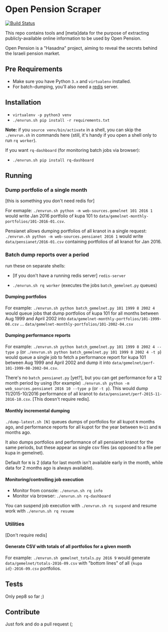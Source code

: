 # Open Pension Scraper

[![Build Status][travis-image]][travis-url]

This repo contains tools and [meta]data for the purpose of extracting publicly-available
online information to be used by Open Pension.

Open Pension is a "Hasadna" project, aiming to reveal the secrets behind the Israeli pension market.

## Pre Requirements

* Make sure you have Python `3.x` and `virtualenv` installed.
* For batch-dumping, you'll also need a [redis](http://redis.io/) server.

## Installation

* `virtualenv -p python3 venv`
* `./envrun.sh pip install -r requirements.txt`

**Note:** if you `source venv/bin/activate` in a shell,
you can skip the `./envrun.sh` in commands here
(still, it's handy if you open a shell only to run `rq worker`).

If you want `rq-dashboard` (for monitoring batch jobs via browser):

* `./envrun.sh pip install rq-dashboard`

## Running

### Dump portfolio of a single month

[this is something you don't need redis for]

For exmaple: `./envrun.sh python -m web-sources.gemelnet 101 2016 1`
would write Jan 2016 portfolio of kupa 101 to `data/gemelnet-monthly-portfolios/101-2016-01.csv`.

Pensianet allows dumping portfolios of all kranot in a single request: 
`./envrun.sh python -m web-sources.pensianet 2016 1` would write `data/pensianet/2016-01.csv`
containing portfolios of all kranot for Jan 2016.

### Batch dump reports over a period

run these on separate shells:

* [If you don't have a running redis server] `redis-server`

* `./envrun.sh rq worker` (executes the jobs `batch_gemelnet.py` queues)

#### Dumping portfolios

For example: `./envrun.sh python batch_gemelnet.py 101 1999 8 2002 4`
would queue jobs that dump portfolios of kupa 101 for all months between
Aug 1999 and April 2002 into `data/gemelnet-monthly-portfolios/101-1999-08.csv` ... `data/gemelnet-monthly-portfolios/101-2002-04.csv`

#### Dumping performance reports

For example:
`./envrun.sh python batch_gemelnet.py 101 1999 8 2002 4 --type p`
(or `./envrun.sh python batch_gemelnet.py 101 1999 8 2002 4 -t p`)
would queue a single job to fetch a performance report for kupa 101 between Aug
1999 and April 2002 and dump it
into `data/gemelnet/perf-101-1999-08-2002-04.csv`.

There's no `batch_pensianet.py` [yet?], but you can get performance for a 12 month period
by using (for example) `./envrun.sh python -m web_sources.pensianet 2016 10 --type p` (or `-t p`).
This would dump 11/2015-10/2016 performance of all kranot to `data/pensianet/perf-2015-11-2016-10.csv`.
[This doesn't require redis].

#### Monthly incremental dumping

`./dump-latest.sh [N]` queues dumps of portfolios for all kupot `N` months ago,
and performance reports for all kupot for the year between `N+11` and `N` months ago.

It also dumps portfolios and performance of all pensianet kranot for the same periods,
but these appear as single csv files (as opposed to a file per kupa in gemelnet).

Default for `N` is 2 (data for last month isn't available early in the month,
while data for 2 months ago is always available).


#### Monitoring/controlling job execution

* Monitor from console: `./envrun.sh rq info`
* Monitor via browser: `./envrun.sh rq-dashboard`

You can suspend job execution with `./envrun.sh rq suspend`
and resume work with `./envrun.sh rq resume`

### Utilities

[Don't require redis]

#### Generate CSV with totals of all portfolios for a given month

For example:
`./envrun.sh gemelnet_totals.py 2016 9` would generate `data/gemelnet/totals-2016-09.csv` with 
"bottom lines" of all `{kupa id}-2016-09.csv` portfolios.

## Tests

Only pep8 so far ;)

## Contribute

Just fork and do a pull request (;

[travis-image]: https://api.travis-ci.org/hasadna/open-pension-net-scraper.svg?branch=master
[travis-url]: https://travis-ci.org/hasadna/open-pension-net-scraper
